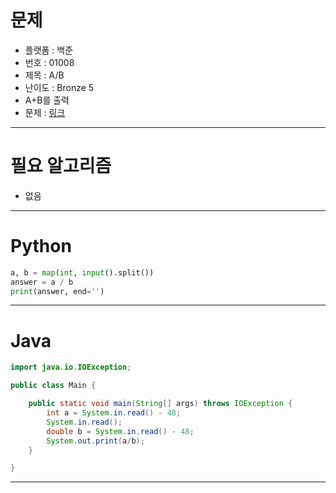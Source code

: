 # 문제
- 플랫폼 : 백준
- 번호 : 01008
- 제목 : A/B
- 난이도 : Bronze 5
- A+B를 출력
- 문제 : <a href="https://www.acmicpc.net/problem/1008" target="_blank">링크</a>

---

# 필요 알고리즘
- 없음

---

# Python
```python
a, b = map(int, input().split())
answer = a / b
print(answer, end='')
```


---

# Java
```java
import java.io.IOException;

public class Main {

    public static void main(String[] args) throws IOException {
        int a = System.in.read() - 48;
        System.in.read();
        double b = System.in.read() - 48;
        System.out.print(a/b);
    }

}

```

---
